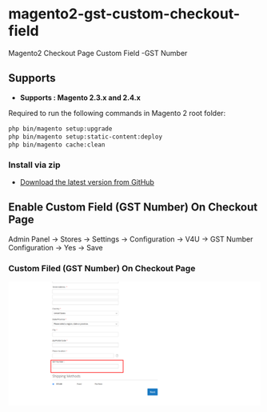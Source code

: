 # magento2-gst-custom-checkout-field
Magento2 Checkout Page Custom Field -GST Number


## Supports

- <b>Supports : Magento 2.3.x and 2.4.x</b>

Required to run the following commands in Magento 2 root folder:

```
php bin/magento setup:upgrade
php bin/magento setup:static-content:deploy
php bin/magento cache:clean
```

### Install via zip

* [Download the latest version from GitHub](https://github.com/vrajeshpatel4u/magento2-gst-custom-checkout-field.git)

## Enable Custom Field (GST Number) On Checkout Page

Admin Panel -> Stores -> Settings -> Configuration -> V4U -> GST Number Configuration -> Yes -> Save

### Custom Filed (GST Number) On Checkout Page 

<img src="app/code/V4U//GST/docs/GSTCustomFieldOnCheckoutPage.png"/>
